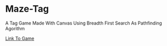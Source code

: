 # Maze-Tag
A Tag Game Made With Canvas Using Breadth First Search As Pathfinding Agorithm

[Link To Game](https://maze-tag.netlify.app)
